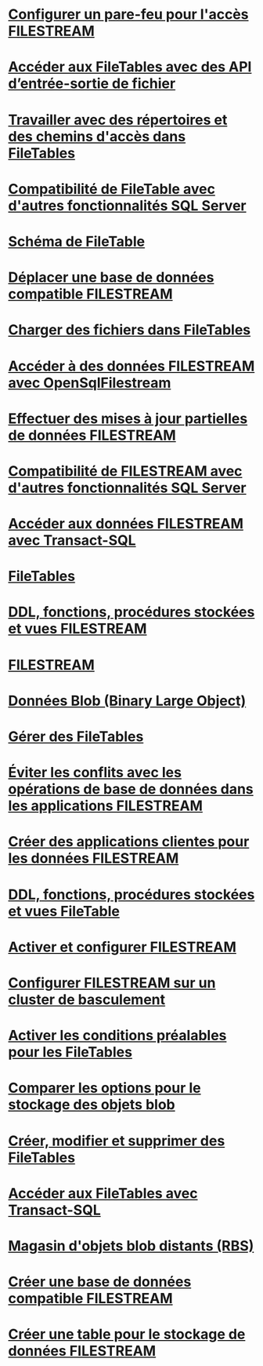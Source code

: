 # [Configurer un pare-feu pour l'accès FILESTREAM](configure-a-firewall-for-filestream-access.md)
# [Accéder aux FileTables avec des API d’entrée-sortie de fichier](access-filetables-with-file-input-output-apis.md)
# [Travailler avec des répertoires et des chemins d'accès dans FileTables](work-with-directories-and-paths-in-filetables.md)
# [Compatibilité de FileTable avec d'autres fonctionnalités SQL Server](filetable-compatibility-with-other-sql-server-features.md)
# [Schéma de FileTable](filetable-schema.md)
# [Déplacer une base de données compatible FILESTREAM](move-a-filestream-enabled-database.md)
# [Charger des fichiers dans FileTables](load-files-into-filetables.md)
# [Accéder à des données FILESTREAM avec OpenSqlFilestream](access-filestream-data-with-opensqlfilestream.md)
# [Effectuer des mises à jour partielles de données FILESTREAM](make-partial-updates-to-filestream-data.md)
# [Compatibilité de FILESTREAM avec d'autres fonctionnalités SQL Server](filestream-compatibility-with-other-sql-server-features.md)
# [Accéder aux données FILESTREAM avec Transact-SQL](access-filestream-data-with-transact-sql.md)
# [FileTables](filetables-sql-server.md)
# [DDL, fonctions, procédures stockées et vues FILESTREAM](filestream-ddl-functions-stored-procedures-and-views.md)
# [FILESTREAM](filestream-sql-server.md)
# [Données Blob (Binary Large Object)](binary-large-object-blob-data-sql-server.md)
# [Gérer des FileTables](manage-filetables.md)
# [Éviter les conflits avec les opérations de base de données dans les applications FILESTREAM](avoid-conflicts-with-database-operations-in-filestream-applications.md)
# [Créer des applications clientes pour les données FILESTREAM](create-client-applications-for-filestream-data.md)
# [DDL, fonctions, procédures stockées et vues FileTable](filetable-ddl-functions-stored-procedures-and-views.md)
# [Activer et configurer FILESTREAM](enable-and-configure-filestream.md)
# [Configurer FILESTREAM sur un cluster de basculement](set-up-filestream-on-a-failover-cluster.md)
# [Activer les conditions préalables pour les FileTables](enable-the-prerequisites-for-filetable.md)
# [Comparer les options pour le stockage des objets blob](compare-options-for-storing-blobs-sql-server.md)
# [Créer, modifier et supprimer des FileTables](create-alter-and-drop-filetables.md)
# [Accéder aux FileTables avec Transact-SQL](access-filetables-with-transact-sql.md)
# [Magasin d'objets blob distants (RBS)](remote-blob-store-rbs-sql-server.md)
# [Créer une base de données compatible FILESTREAM](create-a-filestream-enabled-database.md)
# [Créer une table pour le stockage de données FILESTREAM](create-a-table-for-storing-filestream-data.md)
